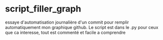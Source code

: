 # script_filler_graph
essaye d'automatisation journalière d'un commit pour remplir automatiquement mon graphique github.
 Le script est dans le .py pour ceux que ca interesse, tout est commenté et facile a comprendre
